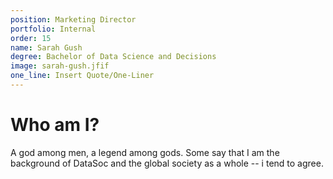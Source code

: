 ```yaml
---
position: Marketing Director
portfolio: Internal
order: 15
name: Sarah Gush
degree: Bachelor of Data Science and Decisions
image: sarah-gush.jfif
one_line: Insert Quote/One-Liner
---
```

                    
# Who am I?

A god among men, a legend among gods. Some say that I am the background of DataSoc and the global society as a whole -- i tend to agree.

